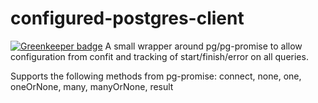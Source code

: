 configured-postgres-client
==========================

[![Greenkeeper badge](https://badges.greenkeeper.io/gas-buddy/configured-postgres-client.svg)](https://greenkeeper.io/)
A small wrapper around pg/pg-promise to allow configuration from confit and
tracking of start/finish/error on all queries.

Supports the following methods from pg-promise: connect, none, one, oneOrNone, many, manyOrNone, result